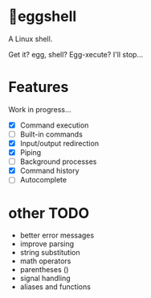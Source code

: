 # 🥚eggshell

A Linux shell.

Get it? egg, shell? Egg-xecute? I'll stop...

# Features 
Work in progress...
- [X] Command execution
- [ ] Built-in commands
- [X] Input/output redirection
- [X] Piping
- [ ] Background processes
- [X] Command history
- [ ] Autocomplete

# other TODO
- better error messages
- improve parsing
- string substitution
- math operators
- parentheses ()
- signal handling
- aliases and functions
